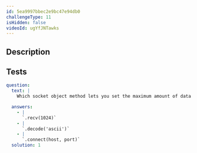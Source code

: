 ```yaml
---
id: 5ea9997bbec2e9bc47e94db0
challengeType: 11
isHidden: false
videoId: ugYfJNTawks
---
```


## Description
<section id='description'>
</section>

## Tests
<section id='tests'>

```yml
question:
  text: |
    Which socket object method lets you set the maximum amount of data your client accepts at once?

  answers:
    - |
      `.recv(1024)`
    - |
      `.decode('ascii')`
    - |
      `.connect(host, port)`
  solution: 1
```

</section>

